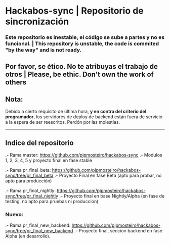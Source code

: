 # Hackabos-sync  | Repositorio de sincronización
### Este repositorio es inestable, el código se sube a partes y no es funcional. | This repository is unstable, the code is commited "by the way" and is not ready. 

Por favor, se ético. No te atribuyas el trabajo de otros | Please, be ethic. Don't own the work of others
----------------------------
## Nota:
Debido a cierto requisito de última hora, **y en contra del criterio del programador**, los servidores de deploy de backend están fuera de servicio a la espera de ser reescritos. Perdón por las molestias.

----------------------------------------
## Indice del repositorio
.- Rama master: https://github.com/pjpmosteiro/hackabos-sync
  .- Modulos 1, 2, 3, 4, 5 y proyecto final en fase stable
  
.- Rama pr_final_beta: https://github.com/pjpmosteiro/hackabos-sync/tree/pr_final_beta
  .- Proyecto Final en fase Beta (apto para probar, no apto para producción)
  
.- Rama pr_final_nightly: https://github.com/pjpmosteiro/hackabos-sync/tree/pr_final_nightly
  .- Proyecto final en base Nightly/Alpha (en fase de testing, no apto para pruebas ni producción)
  
 ### Nuevo:
 .- Rama pr_final_new_backend: https://github.com/pjpmosteiro/hackabos-sync/tree/pr_final_new_backend
  .- Proyecto final, seccion backend en fase Alpha (en desarrollo).
    
